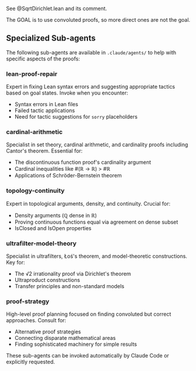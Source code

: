 See @SqrtDirichlet.lean and its comment.

The GOAL is to use convoluted proofs, so more direct ones are not the goal.

## Specialized Sub-agents

The following sub-agents are available in `.claude/agents/` to help with specific aspects of the proofs:

### lean-proof-repair
Expert in fixing Lean syntax errors and suggesting appropriate tactics based on goal states. Invoke when you encounter:
- Syntax errors in Lean files
- Failed tactic applications
- Need for tactic suggestions for `sorry` placeholders

### cardinal-arithmetic  
Specialist in set theory, cardinal arithmetic, and cardinality proofs including Cantor's theorem. Essential for:
- The discontinuous function proof's cardinality argument
- Cardinal inequalities like #(ℝ → ℝ) > #ℝ
- Applications of Schröder-Bernstein theorem

### topology-continuity
Expert in topological arguments, density, and continuity. Crucial for:
- Density arguments (ℚ dense in ℝ)
- Proving continuous functions equal via agreement on dense subset
- IsClosed and IsOpen properties

### ultrafilter-model-theory
Specialist in ultrafilters, Łoś's theorem, and model-theoretic constructions. Key for:
- The √2 irrationality proof via Dirichlet's theorem
- Ultraproduct constructions
- Transfer principles and non-standard models

### proof-strategy
High-level proof planning focused on finding convoluted but correct approaches. Consult for:
- Alternative proof strategies
- Connecting disparate mathematical areas
- Finding sophisticated machinery for simple results

These sub-agents can be invoked automatically by Claude Code or explicitly requested.